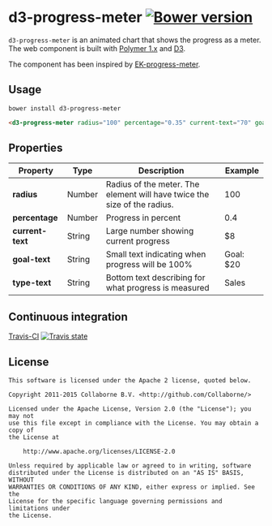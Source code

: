 d3-progress-meter [![Bower version](https://badge.fury.io/bo/d3-progress-meter.svg)](http://badge.fury.io/bo/d3-progress-meter)
=================

`d3-progress-meter` is an animated chart that shows the progress as a meter. The web component is built with [Polymer 1.x](https://www.polymer-project.org) and [D3](http://d3js.org).

The component has been inspired by [EK-progress-meter](https://github.com/pinkhominid/ek-progress-meter).


## Usage

`bower install d3-progress-meter`

```html
<d3-progress-meter radius="100" percentage="0.35" current-text="70" goal-text="Goal: 200" type-text="transactions"></d3-progress-meter>
```


## Properties

Property         | Type   | Description                                                              | Example
---------------- | ------ | ------------------------------------------------------------------------ | -------
**radius**       | Number | Radius of the meter. The element will have twice the size of the radius. | 100
**percentage**   | Number | Progress in percent                                                      | 0.4
**current-text** | String | Large number showing current progress                                    | $8
**goal-text**    | String | Small text indicating when progress will be 100%                         | Goal: $20
**type-text**    | String | Bottom text describing for what progress is measured                     | Sales


## Continuous integration

[Travis-CI](https://travis-ci.org/Collaborne/d3-progress-meter) [![Travis state](https://travis-ci.org/Collaborne/d3-progress-meter.svg?branch=master)](https://travis-ci.org/Collaborne/d3-progress-meter)


## License

    This software is licensed under the Apache 2 license, quoted below.

    Copyright 2011-2015 Collaborne B.V. <http://github.com/Collaborne/>

    Licensed under the Apache License, Version 2.0 (the "License"); you may not
    use this file except in compliance with the License. You may obtain a copy of
    the License at

        http://www.apache.org/licenses/LICENSE-2.0

    Unless required by applicable law or agreed to in writing, software
    distributed under the License is distributed on an "AS IS" BASIS, WITHOUT
    WARRANTIES OR CONDITIONS OF ANY KIND, either express or implied. See the
    License for the specific language governing permissions and limitations under
    the License.
    
